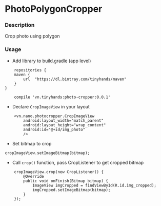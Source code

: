 # PhotoPolygonCropper
### Description
Crop photo using polygon
### Usage
- Add library to build.gradle (app level)
```
    repositories {
    maven {
        url  "https://dl.bintray.com/tinyhands/maven"
    }
}
```
```
    compile 'vn.tinyhands:photo-cropper:0.0.1'
```
- Declare `CropImageView` in your layout
```
    <vn.nano.photocropper.CropImageView
        android:layout_width="match_parent"
        android:layout_height="wrap_content"
        android:id="@+id/img_photo"
        />
```
- Set bitmap to crop
```
cropImageView.setImageBitmap(bitmap);
```
- Call `crop()` function, pass CropListener to get cropped bitmap
```
    cropImageView.crop(new CropListener() {
        @Override
        public void onFinish(Bitmap bitmap) {
            ImageView imgCropped = findViewById(R.id.img_cropped);
            imgCropped.setImageBitmap(bitmap);
        }
    });
````


